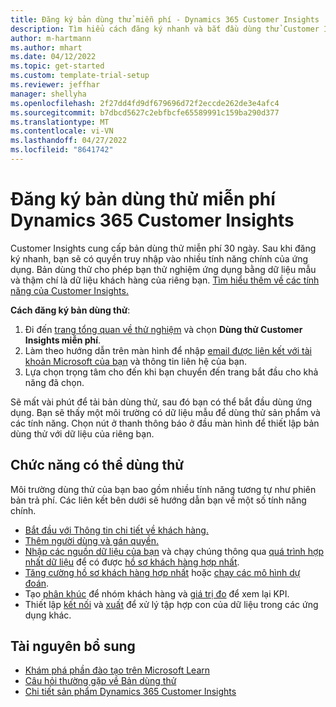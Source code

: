 ```yaml
---
title: Đăng ký bản dùng thử miễn phí - Dynamics 365 Customer Insights
description: Tìm hiểu cách đăng ký nhanh và bắt đầu dùng thử Customer Insights miễn phí. Khám phá ứng dụng và tìm các tài nguyên học tập bổ sung.
author: m-hartmann
ms.author: mhart
ms.date: 04/12/2022
ms.topic: get-started
ms.custom: template-trial-setup
ms.reviewer: jeffhar
manager: shellyha
ms.openlocfilehash: 2f27dd4fd9df679696d72f2eccde262de3e4afc4
ms.sourcegitcommit: b7dbcd5627c2ebfbcfe65589991c159ba290d377
ms.translationtype: MT
ms.contentlocale: vi-VN
ms.lasthandoff: 04/27/2022
ms.locfileid: "8641742"
---
```

# <a name="sign-up-for-a-free-dynamics-365-customer-insights-trial"></a>Đăng ký bản dùng thử miễn phí Dynamics 365 Customer Insights

Customer Insights cung cấp bản dùng thử miễn phí 30 ngày. Sau khi đăng ký nhanh, bạn sẽ có quyền truy nhập vào nhiều tính năng chính của ứng dụng. Bản dùng thử cho phép bạn thử nghiệm ứng dụng bằng dữ liệu mẫu và thậm chí là dữ liệu khách hàng của riêng bạn. [Tìm hiểu thêm về các tính năng của Customer Insights.](overview.md)

**Cách đăng ký bản dùng thử**:

1. Đi đến [trang tổng quan về thử nghiệm](https://dynamics.microsoft.com/ai/customer-insights/) và chọn **Dùng thử Customer Insights miễn phí**.
1. Làm theo hướng dẫn trên màn hình để nhập [email được liên kết với tài khoản Microsoft của bạn](https://support.microsoft.com/windows/what-is-a-microsoft-account-4a7c48e9-ff5a-e9c6-5a5c-1a57d66c3bfa) và thông tin liên hệ của bạn.
1. Lựa chọn trọng tâm cho đến khi bạn chuyển đến trang bắt đầu cho khả năng đã chọn.

Sẽ mất vài phút để tải bản dùng thử, sau đó bạn có thể bắt đầu dùng ứng dụng. Bạn sẽ thấy một môi trường có dữ liệu mẫu để dùng thử sản phẩm và các tính năng. Chọn nút ở thanh thông báo ở đầu màn hình để thiết lập bản dùng thử với dữ liệu của riêng bạn.

## <a name="what-to-try"></a>Chức năng có thể dùng thử

Môi trường dùng thử của bạn bao gồm nhiều tính năng tương tự như phiên bản trả phí. Các liên kết bên dưới sẽ hướng dẫn bạn về một số tính năng chính.

- [Bắt đầu với Thông tin chi tiết về khách hàng.](get-started.md)
- [Thêm người dùng và gán quyền.](permissions.md)
- [Nhập các nguồn dữ liệu của bạn](data-sources.md) và chạy chúng thông qua [quá trình hợp nhất dữ liệu](data-unification.md) để có được [hồ sơ khách hàng hợp nhất](customer-profiles.md).
- [Tăng cường hồ sơ khách hàng hợp nhất](enrichment-hub.md) hoặc [chạy các mô hình dự đoán](predictions-overview.md).
- Tạo [phân khúc](segments.md) để nhóm khách hàng và [giá trị đo](measures.md) để xem lại KPI.
- Thiết lập [kết nối](connections.md) và [xuất](export-destinations.md) để xử lý tập hợp con của dữ liệu trong các ứng dụng khác.

## <a name="additional-resources"></a>Tài nguyên bổ sung

- [Khám phá phần đào tạo trên Microsoft Learn](/learn/browse/?filter-products=dynamics-dynamics-cust-insights)
- [Câu hỏi thường gặp về Bản dùng thử](trial-faq.md)
- [Chi tiết sản phẩm Dynamics 365 Customer Insights](https://dynamics.microsoft.com/ai/customer-insights/)
